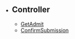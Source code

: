 - ## Controller
    - [GetAdmit](/{{route}}/{{version}}/GetAdmit)
    - [ConfirmSubmission](/{{route}}/{{version}}/ConfirmSubmission)
    